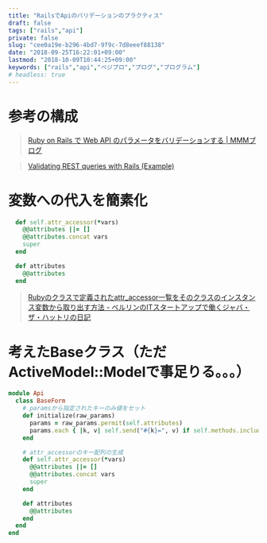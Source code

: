 ```yaml
---
title: "RailsでApiのバリデーションのプラクティス"
draft: false
tags: ["rails","api"]
private: false
slug: "cee0a19e-b296-4bd7-9f9c-7d8eeef88138"
date: "2018-09-25T16:22:01+09:00"
lastmod: "2018-10-09T10:44:25+09:00"
keywords: ["rails","api","ベジプロ","プログ","プログラム"]
# headless: true
---
```


# 参考の構成

> [Ruby on Rails で Web API のパラメータをバリデーションする | MMMブログ](https://blog.mmmcorp.co.jp/blog/2015/07/11/rails_web_api_validation/)

> [Validating REST queries with Rails (Example)](https://coderwall.com/p/ea5vtw/validating-rest-queries-with-rails)

# 変数への代入を簡素化

```ruby
  def self.attr_accessor(*vars)
    @@attributes ||= []
    @@attributes.concat vars
    super
  end

  def attributes
    @@attributes
  end
```

> [Rubyのクラスで定義されたattr_accessor一覧をそのクラスのインスタンス変数から取り出す方法 - ベルリンのITスタートアップで働くジャバ・ザ・ハットリの日記](http://tango-ruby.hatenablog.com/entry/2017/04/04/224245)

# 考えたBaseクラス（ただActiveModel::Modelで事足りる。。。）
```ruby
module Api
  class BaseForm
    # paramsから指定されたキーのみ値をセット
    def initialize(raw_params)
      params = raw_params.permit(self.attributes)
      params.each { |k, v| self.send("#{k}=", v) if self.methods.include?(k.to_sym) }
    end

    # attr_accessorのキー配列の生成
    def self.attr_accessor(*vars)
      @@attributes ||= []
      @@attributes.concat vars
      super
    end

    def attributes
      @@attributes
    end
  end
end
```
